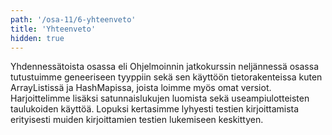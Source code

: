 ```yaml
---
path: '/osa-11/6-yhteenveto'
title: 'Yhteenveto'
hidden: true
---
```



Yhdennessätoista osassa eli Ohjelmoinnin jatkokurssin neljännessä osassa tutustuimme geneeriseen tyyppiin sekä sen käyttöön tietorakenteissa kuten ArrayListissä ja HashMapissa, joista loimme myös omat versiot. Harjoittelimme lisäksi satunnaislukujen luomista sekä useampiulotteisten taulukoiden käyttöä. Lopuksi kertasimme lyhyesti testien kirjoittamista erityisesti muiden kirjoittamien testien lukemiseen keskittyen.


<quiznator id='5c93ae573972a9147410b2fe'>
